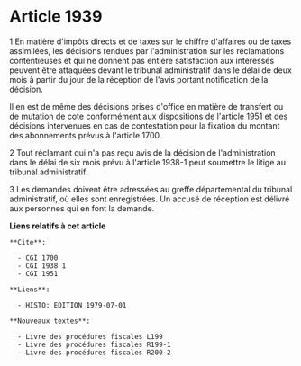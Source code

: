 # Article 1939

1 En matière d'impôts directs et de taxes sur le chiffre d'affaires ou de taxes assimilées, les décisions rendues par
l'administration sur les réclamations contentieuses et qui ne donnent pas entière satisfaction aux intéressés peuvent être
attaquées devant le tribunal administratif dans le délai de deux mois à partir du jour de la réception de l'avis portant
notification de la décision.

Il en est de même des décisions prises d'office en matière de transfert ou de mutation de cote conformément aux dispositions
de l'article 1951 et des décisions intervenues en cas de contestation pour la fixation du montant des abonnements prévus à
l'article 1700.

2 Tout réclamant qui n'a pas reçu avis de la décision de l'administration dans le délai de six mois prévu à l'article 1938-1
peut soumettre le litige au tribunal administratif.

3 Les demandes doivent être adressées au greffe départemental du tribunal administratif, où elles sont enregistrées. Un
accusé de réception est délivré aux personnes qui en font la demande.

**Liens relatifs à cet article**

	**Cite**:

	  - CGI 1700
	  - CGI 1938 1
	  - CGI 1951

	**Liens**:

	  - HISTO: EDITION 1979-07-01

	**Nouveaux textes**:

	  - Livre des procédures fiscales L199
	  - Livre des procédures fiscales R199-1
	  - Livre des procédures fiscales R200-2
